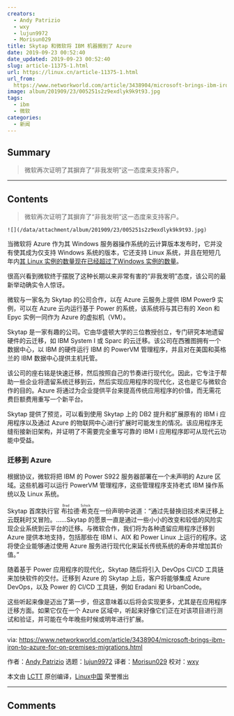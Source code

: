 ```yaml
---
creators:
  - Andy Patrizio
  - wxy
  - lujun9972
  - Morisun029
title: Skytap 和微软将 IBM 机器搬到了 Azure
date: 2019-09-23 00:52:40
date_updated: 2019-09-23 00:52:40
slug: article-11375-1.html
url: https://linux.cn/article-11375-1.html
url_from: 
  https://www.networkworld.com/article/3438904/microsoft-brings-ibm-iron-to-azure-for-on-premises-migrations.html
image: album/201909/23/005251s2z9exdlyk9k9t93.jpg
tags:
  - ibm
  - 微软
categories:
  - 新闻
---
```


## Summary

> 微软再次证明了其摒弃了“非我发明”这一态度来支持客户。

***

<!-- more -->

## Contents

> 
> 微软再次证明了其摒弃了“非我发明”这一态度来支持客户。
> 
> 
> 

`![](/data/attachment/album/201909/23/005251s2z9exdlyk9k9t93.jpg)`

当微软将 Azure 作为其 Windows 服务器操作系统的云计算版本发布时，它并没有使其成为仅支持 Windows 系统的版本，它还支持 Linux 系统，并且在短短几年内[其 Linux 实例的数量现在已经超过了Windows 实例的数量](https://www.openwall.com/lists/oss-security/2019/06/27/7)。

很高兴看到微软终于摆脱了这种长期以来非常有害的“非我发明”态度，该公司的最新举动确实令人惊讶。

微软与一家名为 Skytap 的公司合作，以在 Azure 云服务上提供 IBM Power9 实例，可以在 Azure 云内运行基于 Power 的系统，该系统将与其已有的 Xeon 和 Epyc 实例一同作为 Azure 的虚拟机（VM）。

Skytap 是一家有趣的公司。它由华盛顿大学的三位教授创立，专门研究本地遗留硬件的云迁移，如 IBM System I 或 Sparc 的云迁移。该公司在西雅图拥有一个数据中心，以 IBM 的硬件运行 IBM 的 PowerVM 管理程序，并且对在美国和英格兰的 IBM 数据中心提供主机托管。

该公司的座右铭是快速迁移，然后按照自己的节奏进行现代化。因此，它专注于帮助一些企业将遗留系统迁移到云，然后实现应用程序的现代化，这也是它与微软合作的目的。Azure 将通过为企业提供平台来提高传统应用程序的价值，而无需花费巨额费用重写一个新平台。

Skytap 提供了预览，可以看到使用 Skytap 上的 DB2 提升和扩展原有的 IBM i 应用程序以及通过 Azure 的物联网中心进行扩展时可能发生的情况。该应用程序无缝衔接新旧架构，并证明了不需要完全重写可靠的 IBM i 应用程序即可从现代云功能中受益。

### 迁移到 Azure

根据协议，微软将把 IBM 的 Power S922 服务器部署在一个未声明的 Azure 区域。这些机器可以运行 PowerVM 管理程序，这些管理程序支持老式 IBM 操作系统以及 Linux 系统。

Skytap 首席执行官<ruby> 布拉德·希克 <rt>  Brad Schick </rt></ruby>在一份声明中说道：“通过先替换旧技术来迁移上云既耗时又冒险。……Skytap 的愿景一直是通过一些小小的改变和较低的风险实现企业系统到云平台的迁移。与微软合作，我们将为各种遗留应用程序迁移到 Azure 提供本地支持，包括那些在 IBM i、AIX 和 Power Linux 上运行的程序。这将使企业能够通过使用 Azure 服务进行现代化来延长传统系统的寿命并增加其价值。”

随着基于 Power 应用程序的现代化，Skytap 随后将引入 DevOps CI/CD 工具链来加快软件的交付。迁移到 Azure 的 Skytap 上后，客户将能够集成 Azure DevOps，以及 Power 的 CI/CD 工具链，例如 Eradani 和 UrbanCode。

这些听起来像是迈出了第一步，但这意味着以后将会实现更多，尤其是在应用程序迁移方面。如果它仅在一个 Azure 区域中，听起来好像它们正在对该项目进行测试和验证，并可能在今年晚些时候或明年进行扩展。

---

via: <https://www.networkworld.com/article/3438904/microsoft-brings-ibm-iron-to-azure-for-on-premises-migrations.html>

作者：[Andy Patrizio](https://www.networkworld.com/author/Andy-Patrizio/) 选题：[lujun9972](https://github.com/lujun9972) 译者：[Morisun029](https://github.com/Morisun029) 校对：[wxy](https://github.com/wxy)

本文由 [LCTT](https://github.com/LCTT/TranslateProject) 原创编译，[Linux中国](https://linux.cn/) 荣誉推出

***

## Comments

